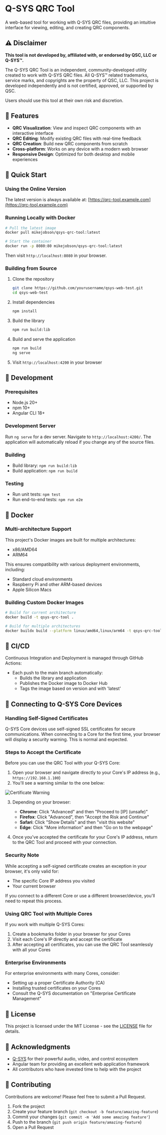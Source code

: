 # Q-SYS QRC Tool

A web-based tool for working with Q-SYS QRC files, providing an intuitive interface for viewing, editing, and creating QRC components.

## ⚠️ Disclaimer

**This tool is not developed by, affiliated with, or endorsed by QSC, LLC or Q-SYS™.**

The Q-SYS QRC Tool is an independent, community-developed utility created to work with Q-SYS QRC files. All Q-SYS™ related trademarks, service marks, and copyrights are the property of QSC, LLC. This project is developed independently and is not certified, approved, or supported by QSC.

Users should use this tool at their own risk and discretion.

## 🌟 Features

- **QRC Visualization**: View and inspect QRC components with an interactive interface
- **QRC Editing**: Modify existing QRC files with real-time feedback
- **QRC Creation**: Build new QRC components from scratch
- **Cross-platform**: Works on any device with a modern web browser
- **Responsive Design**: Optimized for both desktop and mobile experiences

## 🚀 Quick Start

### Using the Online Version

The latest version is always available at: [https://qrc-tool.example.com](https://qrc-tool.example.com)

### Running Locally with Docker

```bash
# Pull the latest image
docker pull mikejobson/qsys-qrc-tool:latest

# Start the container
docker run -p 8080:80 mikejobson/qsys-qrc-tool:latest
```

Then visit `http://localhost:8080` in your browser.

### Building from Source

1. Clone the repository

   ```bash
   git clone https://github.com/yourusername/qsys-web-test.git
   cd qsys-web-test
   ```

2. Install dependencies

   ```bash
   npm install
   ```

3. Build the library

   ```bash
   npm run build:lib
   ```

4. Build and serve the application

   ```bash
   npm run build
   ng serve
   ```

5. Visit `http://localhost:4200` in your browser

## 🧰 Development

### Prerequisites

- Node.js 20+
- npm 10+
- Angular CLI 18+

### Development Server

Run `ng serve` for a dev server. Navigate to `http://localhost:4200/`. The application will automatically reload if you change any of the source files.

### Building

- Build library: `npm run build:lib`
- Build application: `npm run build`

### Testing

- Run unit tests: `npm test`
- Run end-to-end tests: `npm run e2e`

## 🐳 Docker

### Multi-architecture Support

This project's Docker images are built for multiple architectures:

- x86/AMD64
- ARM64

This ensures compatibility with various deployment environments, including:

- Standard cloud environments
- Raspberry Pi and other ARM-based devices
- Apple Silicon Macs

### Building Custom Docker Images

```bash
# Build for current architecture
docker build -t qsys-qrc-tool .

# Build for multiple architectures
docker buildx build --platform linux/amd64,linux/arm64 -t qsys-qrc-tool --push .
```

## 🔄 CI/CD

Continuous Integration and Deployment is managed through GitHub Actions:

- Each push to the main branch automatically:
  - Builds the library and application
  - Publishes the Docker image to Docker Hub
  - Tags the image based on version and with 'latest'

## 🔌 Connecting to Q-SYS Core Devices

### Handling Self-Signed Certificates

Q-SYS Core devices use self-signed SSL certificates for secure communications. When connecting to a Core for the first time, your browser will display a security warning. This is normal and expected.

### Steps to Accept the Certificate

Before you can use the QRC Tool with your Q-SYS Core:

1. Open your browser and navigate directly to your Core's IP address (e.g., `https://192.168.1.100`)
2. You'll see a warning similar to the one below:

![Certificate Warning](docs/images/certificate-warning.jpg)

3. Depending on your browser:

   - **Chrome**: Click "Advanced" and then "Proceed to [IP] (unsafe)"
   - **Firefox**: Click "Advanced", then "Accept the Risk and Continue"
   - **Safari**: Click "Show Details" and then "visit this website"
   - **Edge**: Click "More information" and then "Go on to the webpage"

4. Once you've accepted the certificate for your Core's IP address, return to the QRC Tool and proceed with your connection.

### Security Note

While accepting a self-signed certificate creates an exception in your browser, it's only valid for:

- The specific Core IP address you visited
- Your current browser

If you connect to a different Core or use a different browser/device, you'll need to repeat this process.

### Using QRC Tool with Multiple Cores

If you work with multiple Q-SYS Cores:

1. Create a bookmarks folder in your browser for your Cores
2. Visit each Core's IP directly and accept the certificate
3. After accepting all certificates, you can use the QRC Tool seamlessly with all your Cores

### Enterprise Environments

For enterprise environments with many Cores, consider:

- Setting up a proper Certificate Authority (CA)
- Installing trusted certificates on your Cores
- Consult the Q-SYS documentation on "Enterprise Certificate Management"

## 📄 License

This project is licensed under the MIT License - see the [LICENSE](LICENSE) file for details.

## 🙏 Acknowledgments

- [Q-SYS](https://www.qsys.com/) for their powerful audio, video, and control ecosystem
- Angular team for providing an excellent web application framework
- All contributors who have invested time to help with the project

## 👥 Contributing

Contributions are welcome! Please feel free to submit a Pull Request.

1. Fork the project
2. Create your feature branch (`git checkout -b feature/amazing-feature`)
3. Commit your changes (`git commit -m 'Add some amazing feature'`)
4. Push to the branch (`git push origin feature/amazing-feature`)
5. Open a Pull Request
